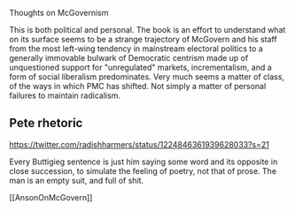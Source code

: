 Thoughts on McGovernism

This is both political and personal. The book is an effort to understand what on its surface seems to be a strange trajectory of McGovern and his staff from the most left-wing tendency in mainstream electoral politics to a generally immovable bulwark of Democratic centrism made up of unquestioned support for "unregulated" markets, incrementalism, and a form of social liberalism predominates. Very much seems a matter of class, of the ways in which PMC has shifted. Not simply a matter of personal failures to maintain radicalism. 

## Pete rhetoric

https://twitter.com/radishharmers/status/1224846361939628033?s=21

Every Buttigieg sentence is just him saying some word and its opposite in close succession, to simulate the feeling of poetry, not that of prose. The man is an empty suit, and full of shit.

[[AnsonOnMcGovern]]